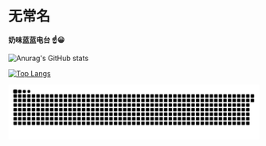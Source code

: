 # 无常名

**奶味蓝蓝电台  :point_up::grinning:**

![Anurag's GitHub stats](https://github-readme-stats.vercel.app/api?username=reqwaaaaa&hide_title=false&hide_border=true&show_icons=true&include_all_commits=true&line_height=21&bg_color=0,EC6C6C,FFD479,FFFC79,73FA79&theme=graywhite&locale=cn)

[![Top Langs](https://github-readme-stats.vercel.app/api/top-langs/?username=reqwaaaaa&layout=donut-vertical)](https://github.com/anuraghazra/github-readme-stats)

![](https://raw.githubusercontent.com/reqwaaaaa/reqwaaaaa/output/github-contribution-grid-snake.svg)

